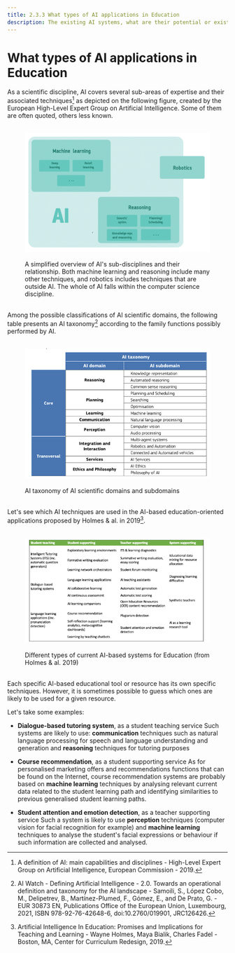```yaml
---
title: 2.3.3 What types of AI applications in Education
description: The existing AI systems, what are their potential or existing uses in Education
---
```

# What types of AI applications in Education

As a scientific discipline, AI covers several sub-areas of expertise and their associated techniques[^1] as depicted on the following figure, created by the European High-Level Expert Group on Artificial Intelligence. Some of them are often quoted, others less known.

<figure> 
  <img src="Images/AI-sub-disciplines.png" /> 
  <figcaption> A simplified overview of AI's sub-disciplines and their relationship. Both machine learning and reasoning include many other techniques, and robotics includes techniques that are outside AI. The whole of AI falls within the computer science discipline. </figcaption> 
</figure>


Among the possible classifications of AI scientific domains, the following table presents an AI taxonomy[^2] according to the family functions possibly performed by AI.

<figure> 
  <img src="Images/AI-Taxonomy-Samoli-al-2021.png" /> 
  <figcaption> AI taxonomy of AI scientific domains and subdomains
 </figcaption> 
</figure>

Let's see which AI techniques are used in the AI-based education-oriented applications proposed by Holmes & al. in 2019[^3].

<figure> 
  <img src="Images/AIED-Holmes-systems.png" /> 
  <figcaption> Different types of current AI-based systems for Education (from Holmes & al. 2019) </figcaption> 
</figure>

Each specific AI-based educational tool or resource has its own specific techniques. However, it is sometimes possible to guess which ones are likely to be used for a given resource.

Let's take some examples:

- **Dialogue-based tutoring system**, as a student teaching service
Such systems are likely to use: **communication** techniques such as natural language processing for speech and language understanding and generation and **reasoning** techniques for tutoring purposes

- **Course recommendation**, as a student supporting service
As for personalised marketing offers and recommendations functions that can be found on the Internet, course recommendation systems are probably based on **machine learning** techniques by analysing relevant current data related to the student learning path and identifying similarities to previous generalised student learning paths.

- **Student attention and emotion detection**, as a teacher supporting service
Such a system is likely to use **perception** techniques (computer vision for facial recognition for example) and **machine learning** techniques to analyse the student's facial expressions or behaviour if such information are collected and analysed.

[^1]: A definition of AI: main capabilities and disciplines - High-Level Expert Group on Artificial Intelligence, European Commission - 2019.

[^2]: AI Watch - Defining Artificial Intelligence - 2.0. Towards an operational definition and taxonomy for the AI landscape - Samoili, S., López Cobo, M., Delipetrev, B., Martínez-Plumed, F., Gómez, E., and De Prato, G. - EUR 30873 EN, Publications Office of the European Union, Luxembourg, 2021, ISBN 978-92-76-42648-6, doi:10.2760/019901, JRC126426.

[^3]: Artificial Intelligence In Education: Promises and Implications for Teaching and Learning - Wayne Holmes, Maya Bialik, Charles Fadel - Boston, MA, Center for Curriculum Redesign, 2019.
